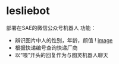 # lesliebot
部署在SAE的微信公众号机器人
功能：
- 辨识图片中人的性别，年龄，颜值
! [image](https://github.com/leslie11/lesliebot/blob/master/pic/face_detection.jpg)
- 根据快递编号查询快递厂商
- 以“喂”开头的回复作为与图灵机器人聊天
